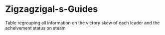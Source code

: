 # Zigzagzigal-s-Guides
Table regrouping all information on the victory skew of each leader and the acheivement status on steam
